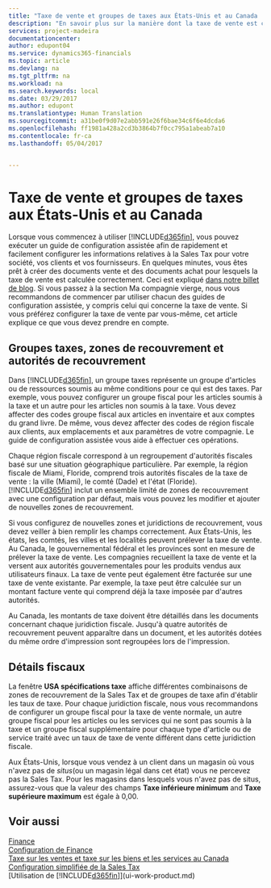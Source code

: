 ```yaml
---
title: "Taxe de vente et groupes de taxes aux États-Unis et au Canada | Microsoft Docs"
description: "En savoir plus sur la manière dont la taxe de vente est configurée, et sur le fonctionnement des groupes fiscaux, des régions fiscales, des autorités de recouvrement et des spécifications de taxe."
services: project-madeira
documentationcenter: 
author: edupont04
ms.service: dynamics365-financials
ms.topic: article
ms.devlang: na
ms.tgt_pltfrm: na
ms.workload: na
ms.search.keywords: local
ms.date: 03/29/2017
ms.author: edupont
ms.translationtype: Human Translation
ms.sourcegitcommit: a31be0f9d07e2abb591e26f6bae34c6f6e4dcda6
ms.openlocfilehash: ff1981a428a2cd3b3864b7f0cc795a1abeab7a10
ms.contentlocale: fr-ca
ms.lasthandoff: 05/04/2017


---
```

# <a name="sales-tax-and-tax-groups-in-the-us-and-canada"></a>Taxe de vente et groupes de taxes aux États-Unis et au Canada
Lorsque vous commencez à utiliser [!INCLUDE[d365fin](includes/d365fin_md.md)], vous pouvez exécuter un guide de configuration assistée afin de rapidement et facilement configurer les informations relatives à la Sales Tax pour votre société, vos clients et vos fournisseurs. En quelques minutes, vous êtes prêt à créer des documents vente et des documents achat pour lesquels la taxe de vente est calculée correctement. Ceci est expliqué [dans notre billet de blog](https://madeira.microsoft.com/blog/sales-tax-setup-made-easy).
Si vous passez à la section Ma compagnie vierge, nous vous recommandons de commencer par utiliser chacun des guides de configuration assistée, y compris celui qui concerne la taxe de vente. Si vous préférez configurer la taxe de vente par vous-même, cet article explique ce que vous devez prendre en compte.  

## <a name="tax-groups-tax-areas-and-tax-jurisdictions"></a>Groupes taxes, zones de recouvrement et autorités de recouvrement
Dans [!INCLUDE[d365fin](includes/d365fin_md.md)], un groupe taxes représente un groupe d'articles ou de ressources soumis au même conditions pour ce qui est des taxes. Par exemple, vous pouvez configurer un groupe fiscal pour les articles soumis à la taxe et un autre pour les articles non soumis à la taxe. Vous devez affecter des codes groupe fiscal aux articles en inventaire et aux comptes du grand livre. De même, vous devez affecter des codes de région fiscale aux clients, aux emplacements et aux paramètres de votre compagnie. Le guide de configuration assistée vous aide à effectuer ces opérations.  

Chaque région fiscale correspond à un regroupement d'autorités fiscales basé sur une situation géographique particulière. Par exemple, la région fiscale de Miami, Floride, comprend trois autorités fiscales de la taxe de vente : la ville (Miami), le comté (Dade) et l'état (Floride). [!INCLUDE[d365fin](includes/d365fin_md.md)] inclut un ensemble limité de zones de recouvrement avec une configuration par défaut, mais vous pouvez les modifier et ajouter de nouvelles zones de recouvrement.  

Si vous configurez de nouvelles zones et juridictions de recouvrement, vous devez veiller à bien remplir les champs correctement. Aux États-Unis, les états, les comtés, les villes et les localités peuvent prélever la taxe de vente. Au Canada, le gouvernemental fédéral et les provinces sont en mesure de prélever la taxe de vente. Les compagnies recueillent la taxe de vente et la versent aux autorités gouvernementales pour les produits vendus aux utilisateurs finaux. La taxe de vente peut également être facturée sur une taxe de vente existante. Par exemple, la taxe peut être calculée sur un montant facture vente qui comprend déjà la taxe imposée par d'autres autorités.  

Au Canada, les montants de taxe doivent être détaillés dans les documents concernant chaque juridiction fiscale. Jusqu'à quatre autorités de recouvrement peuvent apparaître dans un document, et les autorités dotées du même ordre d'impression sont regroupées lors de l'impression.  

## <a name="tax-details"></a>Détails fiscaux
La fenêtre **USA spécifications taxe** affiche différentes combinaisons de zones de recouvrement de la Sales Tax et de groupes de taxe afin d'établir les taux de taxe. Pour chaque juridiction fiscale, nous vous recommandons de configurer un groupe fiscal pour la taxe de vente normale, un autre groupe fiscal pour les articles ou les services qui ne sont pas soumis à la taxe et un groupe fiscal supplémentaire pour chaque type d'article ou de service traité avec un taux de taxe de vente différent dans cette juridiction fiscale.  

Aux États-Unis, lorsque vous vendez à un client dans un magasin où vous n'avez pas de *situs*(ou un magasin légal dans cet état) vous ne percevez pas la Sales Tax. Pour les magasins dans lesquels vous n'avez pas de situs, assurez-vous que la valeur des champs **Taxe inférieure minimum** and **Taxe supérieure maximum** est égale à 0,00.  

## <a name="see-also"></a>Voir aussi
[Finance](finance.md)  
[Configuration de Finance](finance-setup-finance.md)  
[Taxe sur les ventes et taxe sur les biens et les services au Canada](ca-finance-tax.md)  
[Configuration simplifiée de la Sales Tax](https://madeira.microsoft.com/blog/sales-tax-setup-made-easy)  
[Utilisation de [!INCLUDE[d365fin](includes/d365fin_md.md)]](ui-work-product.md)  

